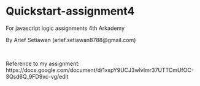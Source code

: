 <h1>Quickstart-assignment4</h1>
<p>For javascript logic assignments 4th Arkademy</p>
<p>By Arief Setiawan (arief.setiawan8788@gmail.com)</p><br>
<p>Reference to my assignment: https://docs.google.com/document/d/1xspY9UCJ3wlvImr37UTTCmUfOC-3Qsd6Q_9FD9xc-vg/edit</p>

